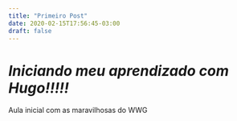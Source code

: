```yaml
---
title: "Primeiro Post"
date: 2020-02-15T17:56:45-03:00
draft: false
---
```


# *Iniciando meu aprendizado com Hugo!!!!!*

Aula inicial com as maravilhosas do WWG

